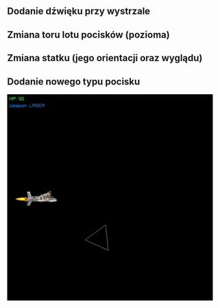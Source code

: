 ## Dodanie dźwięku przy wystrzale
## Zmiana toru lotu pocisków (pozioma)
## Zmiana statku (jego orientacji oraz wyglądu)
## Dodanie nowego typu pocisku
![Podgląd gry](asteroids_demo.gif)
